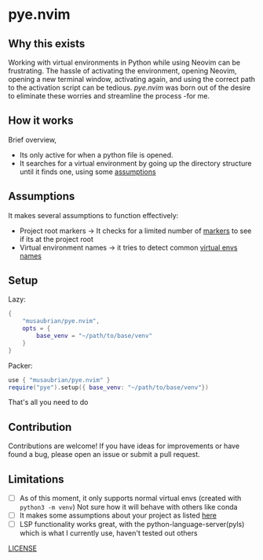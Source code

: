 # pye.nvim

## Why this exists
Working with virtual environments in Python while using Neovim can be frustrating.
The hassle of activating the environment, opening Neovim, opening a new terminal window,
activating again, and using the correct path to the activation script can be tedious.
*pye.nvim* was born out of the desire to eliminate these worries and streamline the process -for me.

## How it works

Brief overview,
- Its only active for when a python file is opened.
- It searches for a virtual environment by going up the directory structure until it finds one, using some [assumptions](#assumptions)

## Assumptions
It makes several assumptions to function effectively:
- Project root markers -> It checks for a limited number of [markers](https://github.com/musaubrian/pye.nvim/blob/main/lua/init.lua#L21)
to see if its at the project root
- Virtual environment names -> it tries to detect common [virtual envs names](https://github.com/musaubrian/pye.nvim/blob/main/lua/init.lua#L57)

## Setup
Lazy:
```lua
{
    "musaubrian/pye.nvim",
    opts = {
        base_venv = "~/path/to/base/venv"
    }
}
```

Packer:

```lua
use { "musaubrian/pye.nvim" }
require("pye").setup({ base_venv: "~/path/to/base/venv"})
```

That's all you need to do

## Contribution
Contributions are welcome!
If you have ideas for improvements or have found a bug,
please open an issue or submit a pull request.

## Limitations
- [ ] As of this moment, it only supports normal virtual envs (created with `python3 -m venv`)
Not sure how it will behave with others like conda
- [ ] It makes some assumptions about your project as listed [here](#assumptions)
- [ ] LSP functionality works great, with the python-language-server(pyls) which is what I currently use, haven't tested out others

[LICENSE](./LICENSE)


